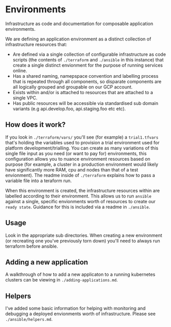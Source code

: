 
# Environments

Infrastructure as code and documentation for composable application environments.

We are defining an application environment as a distinct collection of infrastructure resources that:
 
- Are defined via a single collection of configurable infrastructure as code scripts (the contents of `./terraform` and `./ansible` in this instance) that create a single distinct envionment for the purpose of running services online.
- Has a shared naming, namepspace convention and labelling process that is repeated through all components, so disparate components are all logically grouped and groupable on our GCP account.
- Exists within and/or is attached to resources that are attached to a single VPC.
- Has public resources will be accessible via standardised sub domain variants (e.g api.develop.foo, api.staging.foo etc etc).


## How does it work?

If you look in `./terraform/vars/` you'll see (for example) a `trial1.tfvars` that's holding the variables used to provision a trial environment used for platform development/trialling. You can create as many variations of this single file input as you need (or want to pay for) environments, this configuration allows you to nuance environment resources based on purpose (for example, a cluster in a production environment would likely have significantly more RAM, cpu and nodes than that of a test envionment). The readme inside of `./terraform` explains how to pass a variable file into a teraform run. 

When this environment is created, the infrastructure resources within are labelled according to their environment. This allows us to run `ansible` against a single, specific envionments worth of resources to create our `ready state`. Guidance for this is included via a readme in `./ansible`.

## Usage

Look in the appropriate sub directories. When creating a new environment (or recreating one you've previously torn down) you'll need to always run terraform before ansible.

## Adding a new application

A walkthrough of how to add a new applicaton to a running kubernetes clusters can be viewing in `./adding-applications.md`.

## Helpers

I've added some basic information for helping with monitoring and debugging a deployed envionments worth of infrastructure. Please see `./ansible/helpers.md`.